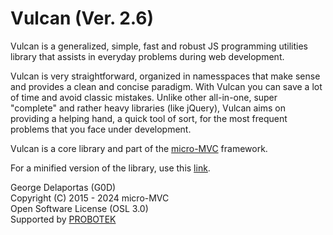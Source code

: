 # Vulcan (Ver. 2.6)
Vulcan is a generalized, simple, fast and robust JS programming utilities library that assists in everyday problems during web development.

Vulcan is very straightforward, organized in namesspaces that make sense and provides a clean and concise paradigm. With Vulcan you can save a lot of time and avoid classic mistakes. Unlike other all-in-one, super "complete" and rather heavy libraries (like jQuery), Vulcan aims on providing a helping hand, a quick tool of sort, for the most frequent problems that you face under development.

Vulcan is a core library and part of the [micro-MVC](https://github.com/g0d/micro-MVC) framework.

For a minified version of the library, use this [link](https://cdn.jsdelivr.net/gh/g0d/Vulcan@main/vulcan.min.js).



George Delaportas (G0D)  
Copyright (C) 2015 - 2024 micro-MVC  
Open Software License (OSL 3.0)  
Supported by [PROBOTEK](https://probotek.eu/)  
